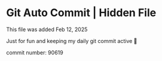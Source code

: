 # Git Auto Commit | Hidden File

This file was added Feb 12, 2025

Just for fun and keeping my daily git commit active 🤪

commit number: 90619
